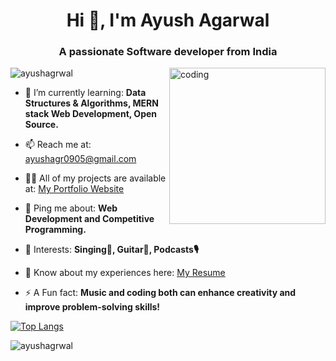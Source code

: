 <h1 align="center">Hi 👋, I'm Ayush Agarwal</h1>
<h3 align="center">A passionate Software developer from India</h3>

<img align="right" alt="coding" width="250" src="https://camo.githubusercontent.com/8bf6f6d78abc81fcf9c49f10649423e73ea44bc248e83aaae8759d401c829a84/68747470733a2f2f70687973696373677572756b756c2e66696c65732e776f726470726573732e636f6d2f323031392f30322f6368617261637465722d312e676966">

<p align="left"> <img src="https://komarev.com/ghpvc/?username=ayushagrwal&label=Profile%20views&color=0e75b6&style=flat" alt="ayushagrwal" /> </p>

- 🌱 I’m currently learning: **Data Structures & Algorithms, MERN stack Web Development, Open Source.**

- 📫 Reach me at: [ayushagr0905@gmail.com](ayushagr0905@gmail.com)

- 👨‍💻 All of my projects are available at: [My Portfolio Website](https://ayushagrwal.github.io/Asquare-Portfolio/)

- 💬 Ping me about: **Web Development and Competitive Programming.**

- 💜 Interests: **Singing🎵, Guitar🎸, Podcasts🎙**

- 📄 Know about my experiences here: [My Resume](https://drive.google.com/drive/folders/1vJKGJF09vCbnYCNT37VBK2jSzyUqgBL9)

- ⚡ A Fun fact: **Music and coding both can enhance creativity and improve problem-solving skills!**

[![Top Langs](https://github-readme-stats.vercel.app/api/top-langs/?username=ayushagrwal&layout=compact&show_icons=true&theme=radical)](https://github.com/ayushagrwal/github-readme-stats)

<p><img align="center" src="https://github-readme-streak-stats.herokuapp.com/?user=ayushagrwal&show_icons=true&theme=radical" alt="ayushagrwal" /></p>

